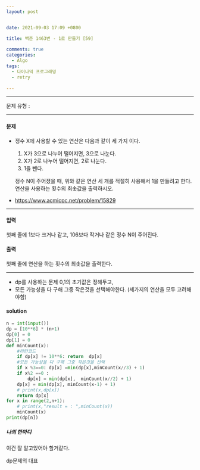 ```yaml
---
layout: post


date: 2021-09-03 17:09 +0800

title: 백준 1463번 - 1로 만들기 [59]
  
comments: true
categories: 
  - Algo
tags: 
  - 다이나믹 프로그래밍
  - retry
  
---
```


---



문제 유형 : 

---

#### 문제

- 정수 X에 사용할 수 있는 연산은 다음과 같이 세 가지 이다.

  1. X가 3으로 나누어 떨어지면, 3으로 나눈다.
  2. X가 2로 나누어 떨어지면, 2로 나눈다.
  3. 1을 뺀다.

  정수 N이 주어졌을 때, 위와 같은 연산 세 개를 적절히 사용해서 1을 만들려고 한다. 연산을 사용하는 횟수의 최솟값을 출력하시오.

- https://www.acmicpc.net/problem/15829

---

#### 입력

첫째 줄에 1보다 크거나 같고, 106보다 작거나 같은 정수 N이 주어진다.

#### 출력

첫째 줄에 연산을 하는 횟수의 최솟값을 출력한다.

---

- dp를 사용하는 문제 0,1의 초기값은 정해두고,
- 모든 가능성을 다 구해 그중 작은것을 선택해야한다. (세가지의 연산을 모두 고려해야함)

#### solution

```python
n = int(input())
dp = [10**6] * (n+1)
dp[0] = 0
dp[1] = 0
def minCount(x):
    #리턴코드
    if dp[x] != 10**6: return  dp[x]
    #모든 가능성을 다 구해 그중 작은것을 선택
    if x %3==0: dp[x] =min(dp[x],minCount(x//3) + 1)
    if x%2 ==0 :
        dp[x] = min(dp[x],  minCount(x//2) + 1)
    dp[x] = min(dp[x], minCount(x-1) + 1)
    # print(x,dp[x])
    return dp[x]
for x in range(2,n+1):
    # print(x,"result = : ",minCount(x))
    minCount(x)
print(dp[n])
```



 ##### 나의 한마디

이건 잘 알고있어야 할거같다. 

dp문제의 대표
